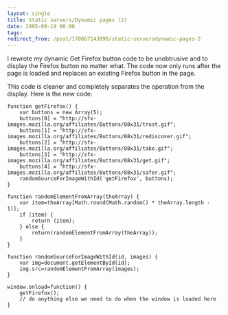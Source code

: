```yaml
---
layout: single
title: Static servers/Dynamic pages (2)
date: 2005-09-19 00:00
tags:
redirect_from: /post/170867143890/static-serversdynamic-pages-2
---
```

I rewrote my dynamic Get Firefox button code to be unobtrusive and to display the Firefox button no matter what. The code now only runs after the page is loaded and replaces an existing Firefox button in the page.

This code is cleaner and completely separates the operation from the display. Here is the new code:

```
function getFirefox() {
    var buttons = new Array(5);
    buttons[0] = "http://sfx-images.mozilla.org/affiliates/Buttons/88x31/trust.gif";
    buttons[1] = "http://sfx-images.mozilla.org/affiliates/Buttons/88x31/rediscover.gif";
    buttons[2] = "http://sfx-images.mozilla.org/affiliates/Buttons/88x31/take.gif";
    buttons[3] = "http://sfx-images.mozilla.org/affiliates/Buttons/88x31/get.gif";
    buttons[4] = "http://sfx-images.mozilla.org/affiliates/Buttons/88x31/safer.gif";
    randomSourceForImageWithId('getFirefox', buttons);
}

function randomElementFromArray(theArray) {
    var item=theArray[Math.round(Math.random() * theArray.length - 1)];
    if (item) {
        return (item);
    } else {
        return(randomElementFromArray(theArray));
    }
}

function randomSourceForImageWithId(id, images) {
    var img=document.getElementById(id);
    img.src=randomElementFromArray(images);
}

window.onload=function() {
    getFirefox();
    // do anything else we need to do when the window is loaded here
}
```
